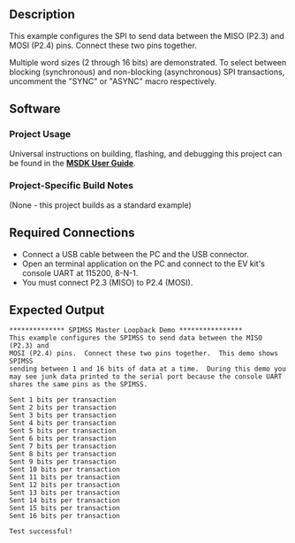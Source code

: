 ## Description

This example configures the SPI to send data between the MISO (P2.3) and
MOSI (P2.4) pins.  Connect these two pins together.

Multiple word sizes (2 through 16 bits) are demonstrated.  To select between blocking (synchronous) and non-blocking (asynchronous) SPI transactions, uncomment the "SYNC" or "ASYNC" macro respectively.


## Software

### Project Usage

Universal instructions on building, flashing, and debugging this project can be found in the **[MSDK User Guide](https://analogdevicesinc.github.io/msdk/USERGUIDE/)**.

### Project-Specific Build Notes

(None - this project builds as a standard example)

## Required Connections

-   Connect a USB cable between the PC and the USB connector.
-   Open an terminal application on the PC and connect to the EV kit's console UART at 115200, 8-N-1.
-   You must connect P2.3 (MISO) to P2.4 (MOSI).

## Expected Output

```
************** SPIMSS Master Loopback Demo ****************
This example configures the SPIMSS to send data between the MISO (P2.3) and
MOSI (P2.4) pins.  Connect these two pins together.  This demo shows SPIMSS
sending between 1 and 16 bits of data at a time.  During this demo you
may see junk data printed to the serial port because the console UART
shares the same pins as the SPIMSS.

Sent 1 bits per transaction
Sent 2 bits per transaction
Sent 3 bits per transaction
Sent 4 bits per transaction
Sent 5 bits per transaction
Sent 6 bits per transaction
Sent 7 bits per transaction
Sent 8 bits per transaction
Sent 9 bits per transaction
Sent 10 bits per transaction
Sent 11 bits per transaction
Sent 12 bits per transaction
Sent 13 bits per transaction
Sent 14 bits per transaction
Sent 15 bits per transaction
Sent 16 bits per transaction

Test successful!
```
